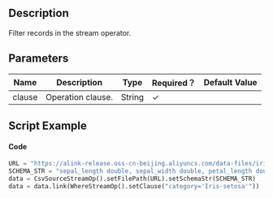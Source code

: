 ## Description
Filter records in the stream operator.

## Parameters
| Name | Description | Type | Required？ | Default Value |
| --- | --- | --- | --- | --- |
| clause | Operation clause. | String | ✓ |  |


## Script Example
#### Code

```python
URL = "https://alink-release.oss-cn-beijing.aliyuncs.com/data-files/iris.csv"
SCHEMA_STR = "sepal_length double, sepal_width double, petal_length double, petal_width double, category string";
data = CsvSourceStreamOp().setFilePath(URL).setSchemaStr(SCHEMA_STR)
data = data.link(WhereStreamOp().setClause("category='Iris-setosa'"))
```

